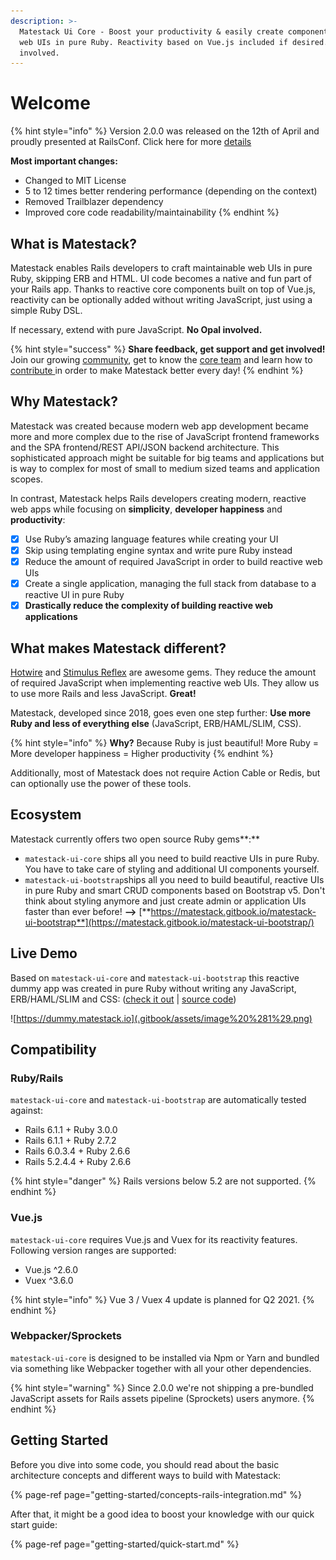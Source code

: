```yaml
---
description: >-
  Matestack Ui Core - Boost your productivity & easily create component based
  web UIs in pure Ruby. Reactivity based on Vue.js included if desired. No Opal
  involved.
---
```


# Welcome

{% hint style="info" %}
Version 2.0.0 was released on the 12th of April and proudly presented at RailsConf. Click here for more [details](https://github.com/matestack/matestack-ui-core/tree/51eab6709c0ad424ba005891658db6b6b5b2c130/docs/docs/migrate-from-1.x-to-2.0.md)

**Most important changes:**

* Changed to MIT License
* 5 to 12 times better rendering performance \(depending on the context\)
* Removed Trailblazer dependency
* Improved core code readability/maintainability
{% endhint %}

## **What is Matestack?**

Matestack enables Rails developers to craft maintainable web UIs in pure Ruby, skipping ERB and HTML. UI code becomes a native and fun part of your Rails app. Thanks to reactive core components built on top of Vue.js, reactivity can be optionally added without writing JavaScript, just using a simple Ruby DSL.

If necessary, extend with pure JavaScript. **No Opal involved.**

{% hint style="success" %}
**Share feedback, get support and get involved!** Join our growing [community](community/discord.md), get to know the [core team](about/team.md) and learn how to [contribute ](community/contribute.md)in order to make Matestack better every day!
{% endhint %}

## Why Matestack?

Matestack was created because modern web app development became more and more complex due to the rise of JavaScript frontend frameworks and the SPA frontend/REST API/JSON backend architecture. This sophisticated approach might be suitable for big teams and applications but is way to complex for most of small to medium sized teams and application scopes.

In contrast, Matestack helps Rails developers creating modern, reactive web apps while focusing on **simplicity**, **developer happiness** and **productivity**:

* [x] Use Ruby’s amazing language features while creating your UI
* [x] Skip using templating engine syntax and write pure Ruby instead
* [x] Reduce the amount of required JavaScript in order to build reactive web UIs
* [x] Create a single application, managing the full stack from database to a reactive UI in pure Ruby
* [x] **Drastically reduce the complexity of building reactive web applications** 

## What makes Matestack different?

[Hotwire](https://hotwire.dev) and [Stimulus Reflex](https://docs.stimulusreflex.com) are awesome gems. They reduce the amount of required JavaScript when implementing reactive web UIs. They allow us to use more Rails and less JavaScript. **Great!**

Matestack, developed since 2018, goes even one step further: **Use more Ruby and less of everything else** \(JavaScript, ERB/HAML/SLIM, CSS\).

{% hint style="info" %}
**Why?** Because Ruby is just beautiful! More Ruby = More developer happiness = Higher productivity
{% endhint %}

Additionally, most of Matestack does not require Action Cable or Redis, but can optionally use the power of these tools.

## Ecosystem

Matestack currently offers two open source Ruby gems**:**

* `matestack-ui-core` ships all you need to build reactive UIs in pure Ruby. You have to take care of styling and additional UI components yourself.
* `matestack-ui-bootstrap`ships all you need to build beautiful, reactive UIs in pure Ruby and smart CRUD components based on Bootstrap v5. Don't think about styling anymore and just create admin or application UIs faster than ever before! **--&gt;** [**https://matestack.gitbook.io/matestack-ui-bootstrap**](https://matestack.gitbook.io/matestack-ui-bootstrap/)

## Live Demo

Based on `matestack-ui-core` and `matestack-ui-bootstrap` this reactive dummy app was created in pure Ruby without writing any JavaScript, ERB/HAML/SLIM and CSS: \([check it out](https://dummy.matestack.io) \| [source code](https://github.com/matestack/matestack-ui-bootstrap/tree/main/spec/dummy)\)

![https://dummy.matestack.io](.gitbook/assets/image%20%281%29.png)

## Compatibility

### Ruby/Rails

`matestack-ui-core` and `matestack-ui-bootstrap` are automatically tested against:

* Rails 6.1.1 + Ruby 3.0.0
* Rails 6.1.1 + Ruby 2.7.2
* Rails 6.0.3.4 + Ruby 2.6.6
* Rails 5.2.4.4 + Ruby 2.6.6

{% hint style="danger" %}
Rails versions below 5.2 are not supported.
{% endhint %}

### Vue.js

`matestack-ui-core` requires Vue.js and Vuex for its reactivity features. Following version ranges are supported:

* Vue.js ^2.6.0
* Vuex ^3.6.0

{% hint style="info" %}
Vue 3 / Vuex 4 update is planned for Q2 2021.
{% endhint %}

### Webpacker/Sprockets

`matestack-ui-core` is designed to be installed via Npm or Yarn and bundled via something like Webpacker together with all your other dependencies.

{% hint style="warning" %}
Since 2.0.0 we're not shipping a pre-bundled JavaScript assets for Rails assets pipeline \(Sprockets\) users anymore.
{% endhint %}

## Getting Started

Before you dive into some code, you should read about the basic architecture concepts and different ways to build with Matestack:

{% page-ref page="getting-started/concepts-rails-integration.md" %}

After that, it might be a good idea to boost your knowledge with our quick start guide:

{% page-ref page="getting-started/quick-start.md" %}

